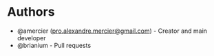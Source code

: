 Authors
=======

  - @amercier (pro.alexandre.mercier@gmail.com) - Creator and main developer
  - @brianium - Pull requests
